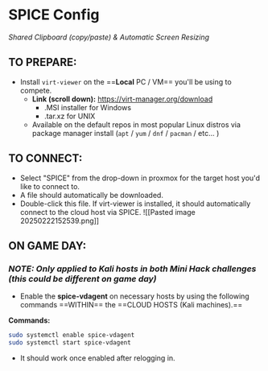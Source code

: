 # SPICE Config
*Shared Clipboard (copy/paste) & Automatic Screen Resizing*

## **TO PREPARE:**
- Install `virt-viewer` on the ==**Local** PC / VM== you'll be using to compete.
	- **Link (scroll down):** https://virt-manager.org/download
		- .MSI installer for Windows
		- .tar.xz for UNIX
	- Available on the default repos in most popular Linux distros via package manager install (`apt` / `yum` / `dnf` / `pacman` / etc... )

## **TO CONNECT:**
- Select "SPICE" from the drop-down in proxmox for the target host you'd like to connect to.
- A file should automatically be downloaded.
- Double-click this file. If virt-viewer is installed, it should automatically connect to the cloud host via SPICE.
![[Pasted image 20250222152539.png]]


## **ON GAME DAY:**
### ***NOTE:** Only applied to Kali hosts in both Mini Hack challenges (this could be different on game day)*

- Enable the **spice-vdagent** on necessary hosts by using the following commands ==WITHIN== the ==CLOUD HOSTS (Kali machines).==

**Commands:**
```bash
sudo systemctl enable spice-vdagent
sudo systemctl start spice-vdagent
```
- It should work once enabled after relogging in.